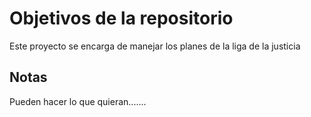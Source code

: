 # Objetivos de la repositorio

Este proyecto se encarga de manejar los planes de la liga de la justicia


## Notas
Pueden hacer lo que quieran.......
